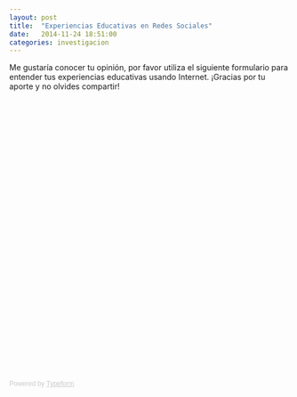 ```yaml
---
layout: post
title:  "Experiencias Educativas en Redes Sociales"
date:   2014-11-24 18:51:00
categories: investigacion
---
```


Me gustaría conocer tu opinión, por favor utiliza el siguiente formulario para entender tus experiencias educativas usando Internet. ¡Gracias por tu aporte y no olvides compartir!

<div class="typeform-widget" data-url="https://josesayago.typeform.com/to/scnKxX" data-text="Experiencias Educativas en Redes Sociales" style="width:100%;height:500px;"></div>
<script>(function(){var qs,js,q,s,d=document,gi=d.getElementById,ce=d.createElement,gt=d.getElementsByTagName,id='typef_orm',b='https://s3-eu-west-1.amazonaws.com/share.typeform.com/';if(!gi.call(d,id)){js=ce.call(d,'script');js.id=id;js.src=b+'widget.js';q=gt.call(d,'script')[0];q.parentNode.insertBefore(js,q)}})()</script>
<div style="font-family: Sans-Serif;font-size: 12px;color: #999;opacity: 0.5; padding-top: 5px;">Powered by <a href="http://www.typeform.com/?utm_campaign=typeform_scnKxX&amp;utm_source=website&amp;utm_medium=typeform&amp;utm_content=typeform-embedded&amp;utm_term=Español" style="color: #999" target="_blank">Typeform<a/></div>